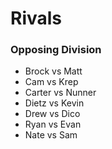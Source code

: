 # Rivals

### Opposing Division
- Brock vs Matt
- Cam vs Krep
- Carter vs Nunner
- Dietz vs Kevin
- Drew vs Dico 
- Ryan vs Evan
- Nate vs Sam

